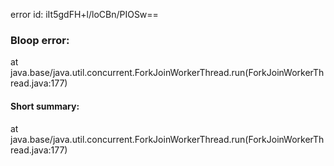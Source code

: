 error id: iIt5gdFH+l/loCBn/PIOSw==
### Bloop error:

at java.base/java.util.concurrent.ForkJoinWorkerThread.run(ForkJoinWorkerThread.java:177)
#### Short summary: 

at java.base/java.util.concurrent.ForkJoinWorkerThread.run(ForkJoinWorkerThread.java:177)